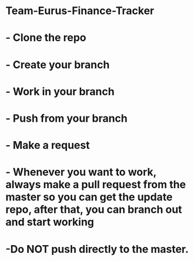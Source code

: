 # Team-Eurus-Finance-Tracker
# - Clone the repo
# - Create your branch
# - Work in your branch
# - Push from your branch
# - Make a request
# - Whenever you want to work, always make a pull request from the master so you can get the update repo, after that, you can branch out and start working
# -Do NOT push directly to the master.

